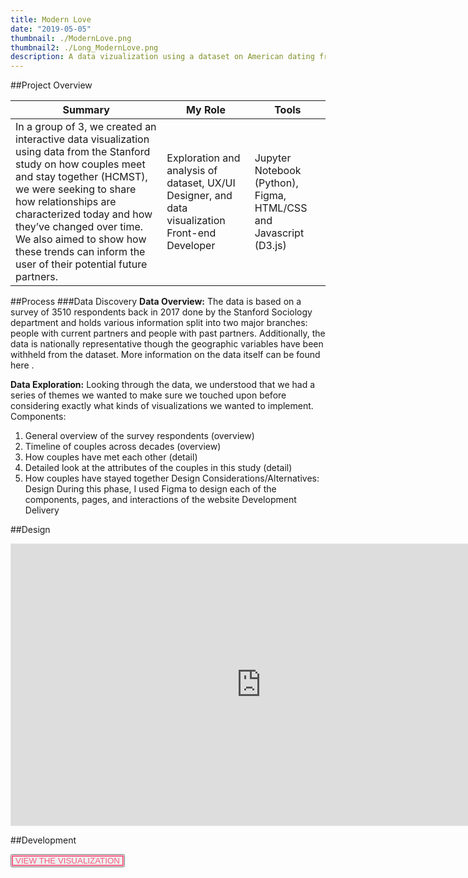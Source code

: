 ```yaml
---
title: Modern Love
date: "2019-05-05"
thumbnail: ./ModernLove.png
thumbnail2: ./Long_ModernLove.png
description: A data vizualization using a dataset on American dating from Pew Research Center
---
```


##Project Overview

 <table>
  <thead>
    <tr>
      <th>Summary</th>
      <th>My Role</th>
      <th>Tools</th>
    </tr>
  </thead>
  <tbody>
    <tr>
        <td>In a group of 3, we created an interactive data visualization using data from the Stanford study on how couples meet and stay together (HCMST), we were seeking to share how relationships are characterized today
and how they’ve changed over time. We also aimed to show how these trends can inform the user
of their potential future partners.
        </td>
        <td>
        
Exploration and analysis of dataset, UX/UI Designer, and data visualization Front-end Developer
        </td>
        <td>
Jupyter Notebook (Python),
Figma,
HTML/CSS and Javascript (D3.js)
        </td>
    </tr>
 </table>

##Process
###Data Discovery
**Data Overview:** The data is based on a survey of 3510 respondents back in 2017 done by the Stanford Sociology department and holds various information split into two major branches: people with current partners and people with past partners. Additionally, the data is nationally representative though the geographic variables have been withheld from the dataset. More information on the data itself can be found here .

**Data Exploration:** Looking through the data, we understood that we had a series of themes we wanted to make sure we touched upon before considering exactly what kinds of visualizations we wanted to implement. Components:

1. General overview of the survey respondents (overview)
2. Timeline of couples across decades (overview)
3. How couples have met each other (detail)
4. Detailed look at the attributes of the couples in this study (detail)
5. How couples have stayed together
   Design Considerations/Alternatives:
   Design
   During this phase, I used Figma to design each of the components, pages, and interactions of the website
   Development
   Delivery

##Design

<iframe style="border: 1px solid rgba(0, 0, 0, 0.1);" width="800" height="450" src="https://www.figma.com/embed?embed_host=share&url=https%3A%2F%2Fwww.figma.com%2Ffile%2FyCVwbVxCfBdIwrzb3GIv71%2FINFO4310-Final%3Fnode-id%3D0%253A1" allowfullscreen></iframe>

##Development

<button style = "color: #f85c81 !important; box-shadow: inset 0 0 0 2px #f85c81;" onclick=" window.open('https://harvest-guide-fb.herokuapp.com/','_blank')">VIEW THE VISUALIZATION</button>
